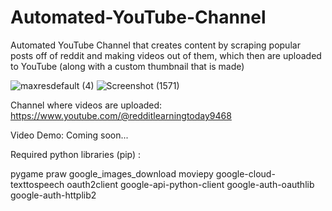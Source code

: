 # Automated-YouTube-Channel
Automated YouTube Channel that creates content by scraping popular posts off of reddit and making videos out of them, which then are uploaded to YouTube (along with a custom thumbnail that is made)

![maxresdefault (4)](https://user-images.githubusercontent.com/126431978/236705663-1695bf51-793f-438f-a134-e0efde41e245.jpg)
![Screenshot (1571)](https://user-images.githubusercontent.com/126431978/236705628-87c47253-f847-4b48-b6e1-fe1551340fe9.png)

Channel where videos are uploaded:
https://www.youtube.com/@redditlearningtoday9468

Video Demo:
Coming soon...

Required python libraries (pip) :

pygame
praw
google_images_download
moviepy
google-cloud-texttospeech
oauth2client
google-api-python-client
google-auth-oauthlib
google-auth-httplib2
